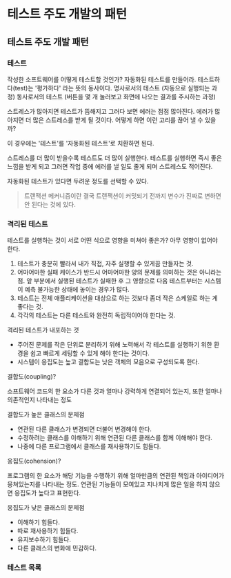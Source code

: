 # 테스트 주도 개발의 패턴

## 테스트 주도 개발 패턴

### 테스트

작성한 소프트웨어를 어떻게 테스트할 것인가? 자동화된 테스트를 만들어라.
테스트하다(test)는 '평가하다' 라는 뜻의 동사이다.
명사로서의 테스트 (자동으로 실행되는 과정)
동사로서의 테스트 (버튼을 몇 개 눌러보고 화면에 나오는 결과를 주시하는 과정)

스트레스가 많아지면 테스트가 뜸해지고 그러다 보면 에러는 점점 많아진다. 에러가 많아지면 더 많은 스트레스를 받게 될 것이다. 어떻게 하면 이런 고리를 끊어 낼 수 있을까?

이 경우에는 '테스트'를 '자동화된 테스트'로 치환하면 된다.

스트레스를 더 많이 받을수록 테스트도 더 많이 실행한다. 테스트를 실행하면 즉시 좋은 느낌을 받게 되고 그러면 작업 중에 에러를 낼 일도 줄게 되며 스트레스도 적어진다.

자동화된 테스트가 있다면 두려운 정도를 선택할 수 있다.

> 트랜잭션 메커니즘이란 결국 트랜잭션이 커밋되기 전까지 변수가 진짜로 변하면 안 된다는 것에 있다.

### 격리된 테스트

테스트를 실행하는 것이 서로 어떤 식으로 영향을 미쳐야 좋은가? 아무 영향이 없어야 한다.

1. 테스트가 충분히 빨라서 내가 직접, 자주 실행할 수 있게끔 만들자는 것.
2. 어마어마한 실패 케이스가 반드시 어마어마한 양의 문제를 의미하는 것은 아니라는 점. 앞 부분에서 실행된 테스트가 실패한 후 그 영향으로 다음 테스트부터는 시스템이 예측 불가능한 상태에 놓이는 경우가 많다.
3. 테스트는 전체 애플리케이션을 대상으로 하는 것보다 좀더 작은 스케일로 하는 게 좋다는 것.
4. 각각의 테스트는 다른 테스트와 완전히 독립적이어야 한다는 것.

격리된 테스트가 내포하는 것

- 주어진 문제를 작은 단위로 분리하기 위해 노력해서 각 테스트를 실행하기 위한 환경을 쉽고 빠르게 세팅할 수 있게 해야 한다는 것이다.
- 시스템이 응집도는 높고 결합도는 낮은 객체의 모음으로 구성되도록 한다.

결합도(coupling)?

소프트웨어 코드의 한 요소가 다른 것과 얼마나 강력하게 연결되어 있는지, 또한 얼마나 의존적인지 나타내는 정도

결합도가 높은 클래스의 문제점

- 연관된 다른 클래스가 변경되면 더불어 변경해야 한다.
- 수정하려는 클래스를 이해하기 위해 연관된 다른 클래스를 함께 이해해야 한다.
- 나중에 다른 프로그램에서 클래스를 재사용하기도 힘들다.

응집도(cohension)?

프로그램의 한 요소가 해당 기능을 수행하기 위해 얼마만큼의 연관된 책임과 아이디어가 뭉쳐있는지를 나타내는 정도. 연관된 기능들이 모여있고 지나치게 많은 일을 하지 않으면 응집도가 높다고 표현한다.

응집도가 낮은 클래스의 문제점

- 이해하기 힘들다.
- 따로 재사용하기 힘들다.
- 유지보수하기 힘들다.
- 다른 클래스의 변화에 민감하다.

### 테스트 목록



